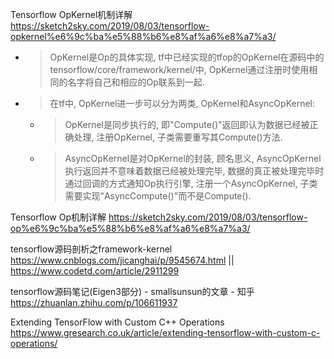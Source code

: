 
Tensorflow OpKernel机制详解 https://sketch2sky.com/2019/08/03/tensorflow-opkernel%e6%9c%ba%e5%88%b6%e8%af%a6%e8%a7%a3/
- > OpKernel是Op的具体实现, tf中已经实现的tfop的OpKernel在源码中的tensorflow/core/framework/kernel/中, OpKernel通过注册时使用相同的名字将自己和相应的Op联系到一起.
- > 在tf中, OpKernel进一步可以分为两类, OpKernel和AsyncOpKernel:
  * > OpKernel是同步执行的, 即"Compute()"返回即认为数据已经被正确处理, 注册OpKernel, 子类需要重写其Compute()方法.
  * > AsyncOpKernel是对OpKernel的封装, 顾名思义, AsyncOpKernel执行返回并不意味着数据已经被处理完毕, 数据的真正被处理完毕时通过回调的方式通知Op执行引擎, 注册一个AsyncOpKernel, 子类需要实现"AsyncCompute()"而不是Compute().

Tensorflow Op机制详解 https://sketch2sky.com/2019/08/03/tensorflow-op%e6%9c%ba%e5%88%b6%e8%af%a6%e8%a7%a3/

tensorflow源码剖析之framework-kernel https://www.cnblogs.com/jicanghai/p/9545674.html || https://www.codetd.com/article/2911299

tensorflow源码笔记(Eigen3部分) - smallsunsun的文章 - 知乎 https://zhuanlan.zhihu.com/p/106611937

Extending TensorFlow with Custom C++ Operations https://www.gresearch.co.uk/article/extending-tensorflow-with-custom-c-operations/
